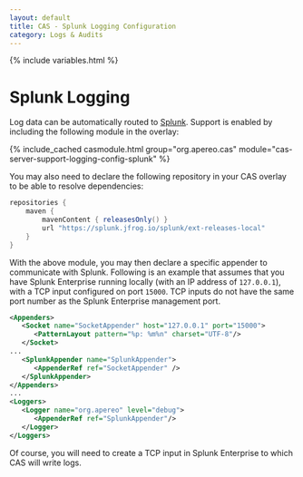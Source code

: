 ```yaml
---
layout: default
title: CAS - Splunk Logging Configuration
category: Logs & Audits
---
```


{% include variables.html %}

# Splunk Logging

Log data can be automatically routed to [Splunk](https://splunk.com/). Support is enabled by including the following module in the overlay:

{% include_cached casmodule.html group="org.apereo.cas" module="cas-server-support-logging-config-splunk" %}

You may also need to declare the following repository in your CAS overlay to be able to resolve dependencies:

```groovy       
repositories {
    maven { 
        mavenContent { releasesOnly() }
        url "https://splunk.jfrog.io/splunk/ext-releases-local" 
    }
}
```

With the above module, you may then declare a specific appender to communicate with Splunk. 
Following is an example that assumes that you have Splunk Enterprise running locally (with an IP address of `127.0.0.1`), 
with a TCP input configured on port `15000`. TCP inputs do not have the same port number as the 
Splunk Enterprise management port.

```xml
<Appenders>
   <Socket name="SocketAppender" host="127.0.0.1" port="15000">
      <PatternLayout pattern="%p: %m%n" charset="UTF-8"/>
   </Socket>
...
   <SplunkAppender name="SplunkAppender">
      <AppenderRef ref="SocketAppender" />
   </SplunkAppender>
</Appenders>
...
<Loggers>
   <Logger name="org.apereo" level="debug">
      <AppenderRef ref="SplunkAppender"/>
   </Logger>
</Loggers>
```

Of course, you will need to create a TCP input in Splunk Enterprise to which CAS will write logs.
